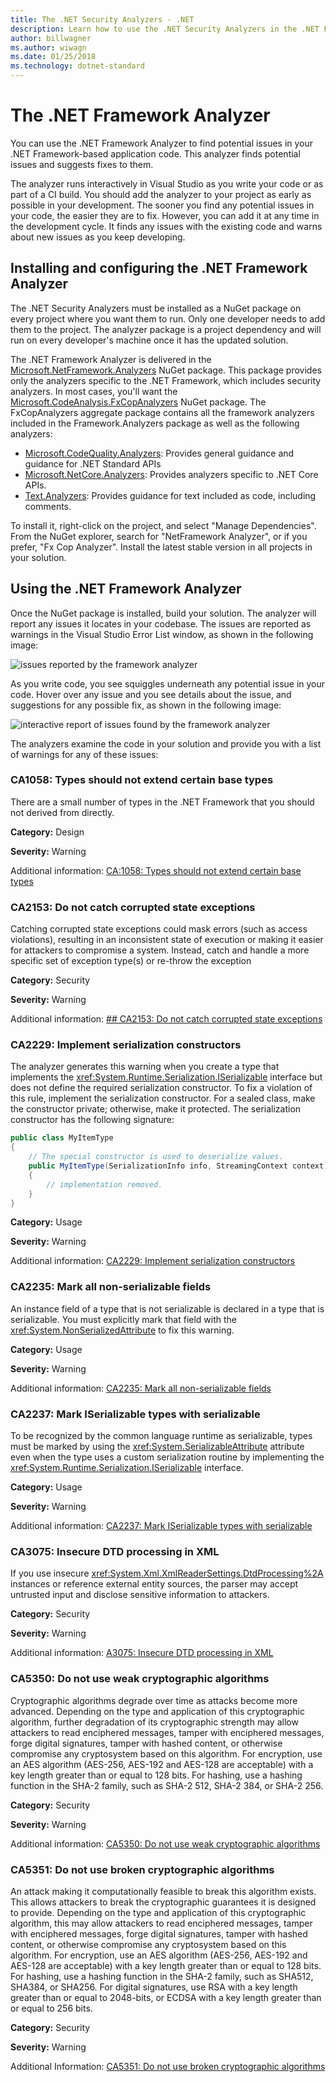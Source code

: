 ```yaml
---
title: The .NET Security Analyzers - .NET
description: Learn how to use the .NET Security Analyzers in the .NET Framework Analyzers package to find and address security risks
author: billwagner
ms.author: wiwagn
ms.date: 01/25/2018
ms.technology: dotnet-standard
---
```

# The .NET Framework Analyzer

You can use the .NET Framework Analyzer to find potential issues in your .NET Framework-based application code. This analyzer finds potential issues and suggests
fixes to them.

The analyzer runs interactively in Visual Studio as you write your code
or as part of a CI build. You should add the analyzer to your project as
early as possible in your development. The sooner you find any potential issues
in your code, the easier they are to fix. However, you can add it at any time
in the development cycle. It finds any issues with the existing code and
warns about new issues as you keep developing.

## Installing and configuring the .NET Framework Analyzer

The .NET Security Analyzers must be installed as a NuGet package on every
project where you want them to run. Only one developer needs to add them
to the project. The analyzer package is a project dependency and will run
on every developer's machine once it has the updated solution.

The .NET Framework Analyzer is delivered in the [Microsoft.NetFramework.Analyzers](https://www.nuget.org/packages/Microsoft.NetFramework.Analyzers/)
NuGet package. This package provides only the analyzers specific to the .NET Framework, which
includes security analyzers. In most cases, you'll want
the [Microsoft.CodeAnalysis.FxCopAnalyzers](https://www.nuget.org/packages/Microsoft.CodeAnalysis.FxCopAnalyzers) NuGet package. 
The FxCopAnalyzers aggregate package contains all the framework analyzers included in the
Framework.Analyzers package as well as the following analyzers:
- [Microsoft.CodeQuality.Analyzers](https://www.nuget.org/packages/Microsoft.CodeQuality.Analyzers): Provides general guidance and guidance for .NET Standard APIs
- [Microsoft.NetCore.Analyzers](https://www.nuget.org/packages/Microsoft.NetCore.Analyzers): Provides analyzers specific to .NET Core APIs.
- [Text.Analyzers](https://www.nuget.org/packages/Text.Analyzers): Provides guidance for text included as code, including comments.

To install it, right-click on the project, and select "Manage Dependencies".
From the NuGet explorer, search for "NetFramework Analyzer", or if you prefer,
"Fx Cop Analyzer". Install the latest stable version in all projects in your
solution.

## Using the .NET Framework Analyzer

Once the NuGet package is installed, build your solution. The analyzer will
report any issues it locates in your codebase. The issues are reported as
warnings in the Visual Studio Error List window, as shown in the following image:

![issues reported by the framework analyzer](./media/framework-analyzers-2.png)

As you write code, you see squiggles underneath any potential issue in your code.
Hover over any issue and you see details about the issue, and suggestions
for any possible fix, as shown in the following image:

![interactive report of issues found by the framework analyzer](./media/framework-analyzers-1.png)

The analyzers examine
the code in your solution and provide you with a list of
warnings for any of these issues:

### CA1058: Types should not extend certain base types

There are a small number of types in the .NET Framework that you should not derived from directly. 

**Category:** Design

**Severity:** Warning

Additional information: [CA:1058: Types should not extend certain base types](/visualstudio/code-quality/ca1058-types-should-not-extend-certain-base-types)

### CA2153: Do not catch corrupted state exceptions

Catching corrupted state exceptions could mask errors (such as access violations), resulting in an inconsistent state of execution or making it easier for attackers to compromise a system. Instead, catch and handle a more specific set of exception type(s) or re-throw the exception

**Category:** Security

**Severity:** Warning

Additional information: [## CA2153: Do not catch corrupted state exceptions](/visualstudio/code-quality/ca2153-avoid-handling-corrupted-state-exceptions)

### CA2229: Implement serialization constructors

The analyzer generates this warning when you create a type that implements the <xref:System.Runtime.Serialization.ISerializable> interface but does not define the required serialization constructor. To fix a violation of this rule, implement the serialization constructor. For a sealed class, make the constructor private; otherwise, make it protected. The serialization constructor has the following signature:

```csharp
public class MyItemType
{
    // The special constructor is used to deserialize values.
    public MyItemType(SerializationInfo info, StreamingContext context)
    {
        // implementation removed.
    }
}
```

**Category:** Usage

**Severity:** Warning

Additional information: [CA2229: Implement serialization constructors](/visualstudio/code-quality/ca2229-implement-serialization-constructors)

### CA2235: Mark all non-serializable fields

An instance field of a type that is not serializable is declared in a type that is serializable. You must explicitly mark that field with the <xref:System.NonSerializedAttribute> to fix this warning.

**Category:** Usage

**Severity:** Warning

Additional information: [CA2235: Mark all non-serializable fields](/visualstudio/code-quality/ca2235-mark-all-non-serializable-fields)

### CA2237: Mark ISerializable types with serializable

To be recognized by the common language runtime as serializable, types must be marked by using the <xref:System.SerializableAttribute> attribute even when the type uses a custom serialization routine by implementing the <xref:System.Runtime.Serialization.ISerializable> interface.

**Category:** Usage

**Severity:** Warning

Additional information: [CA2237: Mark ISerializable types with serializable](/visualstudio/code-quality/ca2237-mark-iserializable-types-with-serializableattribute)

### CA3075: Insecure DTD processing in XML

If you use insecure <xref:System.Xml.XmlReaderSettings.DtdProcessing%2A> instances or reference external entity sources, the parser may accept untrusted input and disclose sensitive information to attackers.  

**Category:** Security

**Severity:** Warning

Additional information: [A3075: Insecure DTD processing in XML](/visualstudio/code-quality/ca2237-mark-iserializable-types-with-serializableattribute)

### CA5350: Do not use weak cryptographic algorithms

Cryptographic algorithms degrade over time as attacks become more advanced. Depending on the type and application of this cryptographic algorithm, further degradation of its cryptographic strength may allow attackers to read enciphered messages, tamper with enciphered messages, forge digital signatures, tamper with hashed content, or otherwise compromise any cryptosystem based on this algorithm. For encryption, use an AES algorithm (AES-256, AES-192 and AES-128 are acceptable) with a key length greater than or equal to 128 bits. For hashing, use a hashing function in the SHA-2 family, such as SHA-2 512, SHA-2 384, or SHA-2 256.

**Category:** Security

**Severity:** Warning

Additional information: [CA5350: Do not use weak cryptographic algorithms](/visualstudio/code-quality/ca5350-do-not-use-weak-cryptographic-algorithms)

### CA5351: Do not use broken cryptographic algorithms

An attack making it computationally feasible to break this algorithm exists. This allows attackers to break the cryptographic guarantees it is designed to provide. Depending on the type and application of this cryptographic algorithm, this may allow attackers to read enciphered messages, tamper with enciphered messages, forge digital signatures, tamper with hashed content, or otherwise compromise any cryptosystem based on this algorithm. For encryption, use an AES algorithm (AES-256, AES-192 and AES-128 are acceptable) with a key length greater than or equal to 128 bits. For hashing, use a hashing function in the SHA-2 family, such as SHA512, SHA384, or SHA256. For digital signatures, use RSA with a key length greater than or equal to 2048-bits, or ECDSA with a key length greater than or equal to 256 bits.

**Category:** Security

**Severity:** Warning

Additional Information: [CA5351: Do not use broken cryptographic algorithms](/visualstudio/code-quality/ca5351-do-not-use-broken-cryptographic-algorithms)
